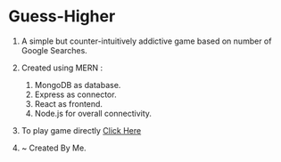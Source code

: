 # Guess-Higher
1. A simple but counter-intuitively addictive game based on number of Google Searches.

2. Created using MERN :
    1. MongoDB as database.
    2. Express as connector.
    3. React as frontend.
    4. Node.js for overall connectivity.

3.  To play game directly [Click Here](https://guess-higher-2rru.vercel.app/)

4. ~ Created By Me.

